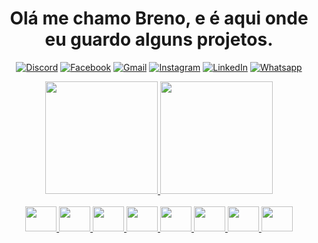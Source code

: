 <div align="center">

<h1>Olá me chamo Breno, e é aqui onde eu guardo alguns projetos.</h1>

</div>

<div align="center">
  
[![Discord](https://img.shields.io/badge/Discord-7289DA?style=for-the-badge&logo=discord&logoColor=white)](https://discord.gg/ftrkQWhc3D)
[![Facebook](https://img.shields.io/badge/Facebook-1877F2?style=for-the-badge&logo=facebook&logoColor=white)](https://www.facebook.com/id.http.8936626523/)
[![Gmail](https://img.shields.io/badge/Gmail-D14836?style=for-the-badge&logo=gmail&logoColor=white)](https://gmail.com)
[![Instagram](https://img.shields.io/badge/Instagram-E4405F?style=for-the-badge&logo=instagram&logoColor=white)](https://www.instagram.com/souzzbreno/)
[![LinkedIn](https://img.shields.io/badge/LinkedIn-0077B5?style=for-the-badge&logo=linkedin&logoColor=white)](https://www.linkedin.com/in/breno-souza-8a25a9191/)
[![Whatsapp](https://img.shields.io/badge/WhatsApp-25D366?style=for-the-badge&logo=whatsapp&logoColor=white)](https://twitch.tv/fragabr)

</div>

<div align="center">
  <a href="https://github.com/brenosouz">
  <img height="180em" src="https://github-readme-stats.vercel.app/api?username=brenosouz&show_icons=true&theme=highcontrast&include_all_commits=true&count_private=true"/>
  <img height="180em" src="https://github-readme-stats.vercel.app/api/top-langs/?username=jezdez&layout=compact&langs_count=7&theme=highcontrast"/>
</div>
  
<div style="display: inline_block" align="center"><br>
  
  <img height="40" width="50" src="https://cdn.jsdelivr.net/gh/devicons/devicon/icons/css3/css3-original.svg" />          
  <img height="40" width="50" src="https://cdn.jsdelivr.net/gh/devicons/devicon/icons/c/c-original.svg" />         
  <img height="40" width="50" src="https://cdn.jsdelivr.net/gh/devicons/devicon/icons/html5/html5-original.svg" />        
  <img height="40" width="50" src="https://cdn.jsdelivr.net/gh/devicons/devicon/icons/javascript/javascript-original.svg" />        
  <img height="40" width="50" src="https://cdn.jsdelivr.net/gh/devicons/devicon/icons/mysql/mysql-original-wordmark.svg" />
  <img height="40" width="50" src="https://cdn.jsdelivr.net/gh/devicons/devicon/icons/python/python-original.svg" />
  <img height="40" width="50" src="https://cdn.jsdelivr.net/gh/devicons/devicon/icons/r/r-original.svg" />  
  <img height="40" width="50" src="https://cdn.jsdelivr.net/gh/devicons/devicon/icons/ruby/ruby-original.svg" />
          
</div>

